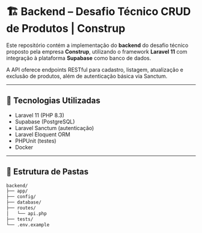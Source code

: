 # 🏗️ Backend – Desafio Técnico CRUD de Produtos | Construp

Este repositório contém a implementação do **backend** do desafio técnico proposto pela empresa **Construp**, utilizando o framework **Laravel 11** com integração à plataforma **Supabase** como banco de dados.

A API oferece endpoints RESTful para cadastro, listagem, atualização e exclusão de produtos, além de autenticação básica via Sanctum.

---

## 🧰 Tecnologias Utilizadas

- Laravel 11 (PHP 8.3)
- Supabase (PostgreSQL)
- Laravel Sanctum (autenticação)
- Laravel Eloquent ORM
- PHPUnit (testes)
- Docker

---

## 📁 Estrutura de Pastas

```bash
backend/
├── app/
├── config/
├── database/
├── routes/
│   └── api.php
├── tests/
└── .env.example
